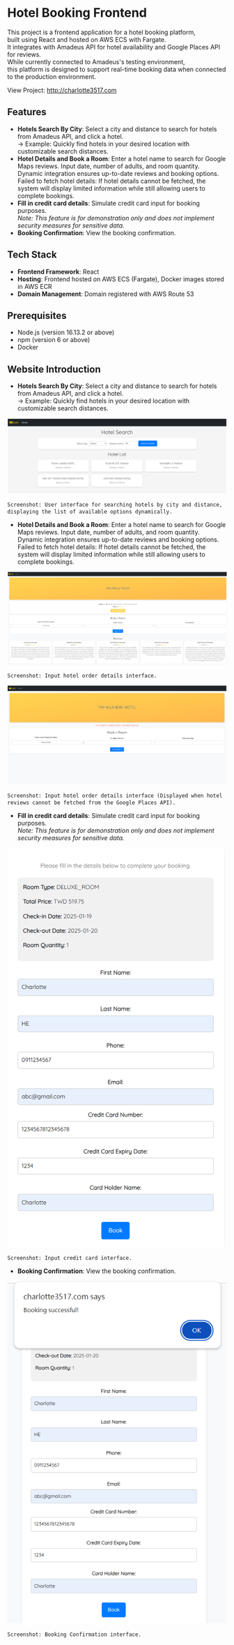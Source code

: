# Hotel Booking Frontend

This project is a frontend application for a hotel booking platform,  
built using React and hosted on AWS ECS with Fargate.   
It integrates with Amadeus API for hotel availability and Google Places API for reviews.  
While currently connected to Amadeus's testing environment,  
this platform is designed to support real-time booking data when connected to the production environment.


View Project: http://charlotte3517.com

## Features

- **Hotels Search By City**: Select a city and distance to search for hotels from Amadeus API, and click a hotel.  
  → Example: Quickly find hotels in your desired location with customizable search distances.
- **Hotel Details and Book a Room**: Enter a hotel name to search for Google Maps reviews. Input date, number of adults, and room quantity.  
  Dynamic integration ensures up-to-date reviews and booking options.  
  Failed to fetch hotel details: If hotel details cannot be fetched, the system will display limited information while still allowing users to complete bookings.
- **Fill in credit card details**: Simulate credit card input for booking purposes.  
  *Note: This feature is for demonstration only and does not implement security measures for sensitive data.*
- **Booking Confirmation**: View the booking confirmation.

## Tech Stack

- **Frontend Framework**: React
- **Hosting**: Frontend hosted on AWS ECS (Fargate), Docker images stored in AWS ECR
- **Domain Management**: Domain registered with AWS Route 53

## Prerequisites

- Node.js (version 16.13.2 or above)
- npm (version 6 or above)
- Docker 


## Website Introduction

- **Hotels Search By City**: Select a city and distance to search for hotels from Amadeus API, and click a hotel.  
  → Example: Quickly find hotels in your desired location with customizable search distances.

![img.png](img.png)

    Screenshot: User interface for searching hotels by city and distance, displaying the list of available options dynamically.

- **Hotel Details and Book a Room**: Enter a hotel name to search for Google Maps reviews. Input date, number of adults, and room quantity.  
  Dynamic integration ensures up-to-date reviews and booking options.  
  Failed to fetch hotel details: If hotel details cannot be fetched, the system will display limited information while still allowing users to complete bookings.

![img_1.png](img_1.png)

    Screenshot: Input hotel order details interface.

![img_4.png](img_4.png)

    Screenshot: Input hotel order details interface (Displayed when hotel reviews cannot be fetched from the Google Places API).

- **Fill in credit card details**: Simulate credit card input for booking purposes.  
  *Note: This feature is for demonstration only and does not implement security measures for sensitive data.*

![img_2.png](img_2.png)

    Screenshot: Input credit card interface.

- **Booking Confirmation**: View the booking confirmation.

![img_3.png](img_3.png)

    Screenshot: Booking Confirmation interface.








